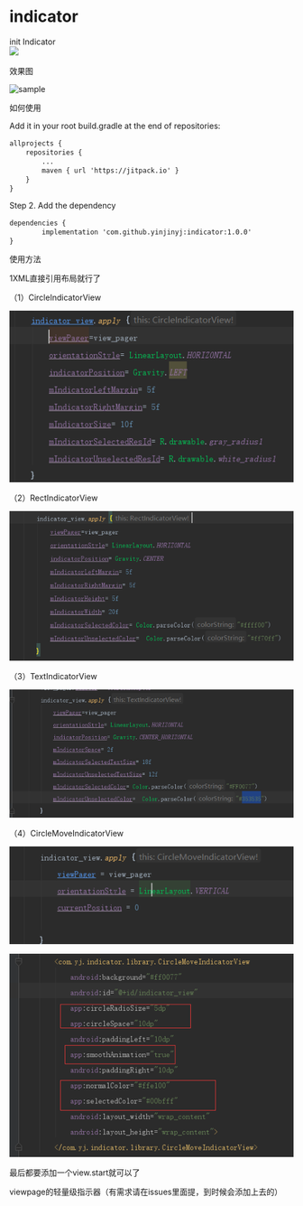 # indicator
init Indicator  
[![](https://jitpack.io/v/yinjinyj/indicator.svg)](https://jitpack.io/#yinjinyj/indicator)


效果图

![sample](/gif/1.gif)

如何使用

Add it in your root build.gradle at the end of repositories:

	allprojects {
		repositories {
			...
			maven { url 'https://jitpack.io' }
		}
	}
Step 2. Add the dependency

	dependencies {
	        implementation 'com.github.yinjinyj:indicator:1.0.0'
	}
  
  
  
 使用方法
 
 1XML直接引用布局就行了
 
  （1）CircleIndicatorView
  
  ![img](/img/1.png)
  

 （2）RectIndicatorView
 
  ![img](/img/2.png)

（3）TextIndicatorView

  ![img](/img/3.png)
  
（4）CircleMoveIndicatorView

 ![img](/img/4.png)
 
   ![img](/img/4_1.png)
  
  
  最后都要添加一个view.start就可以了

viewpage的轻量级指示器（有需求请在issues里面提，到时候会添加上去的）
